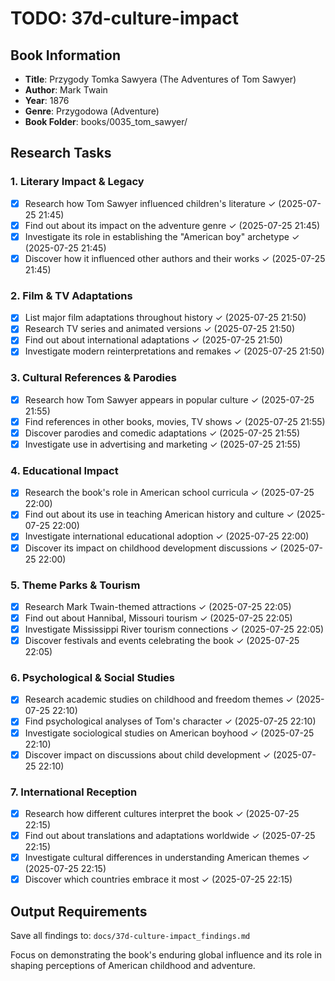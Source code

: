 # TODO: 37d-culture-impact

## Book Information
- **Title**: Przygody Tomka Sawyera (The Adventures of Tom Sawyer)
- **Author**: Mark Twain
- **Year**: 1876
- **Genre**: Przygodowa (Adventure)
- **Book Folder**: books/0035_tom_sawyer/

## Research Tasks

### 1. Literary Impact & Legacy
- [x] Research how Tom Sawyer influenced children's literature ✓ (2025-07-25 21:45)
- [x] Find out about its impact on the adventure genre ✓ (2025-07-25 21:45) 
- [x] Investigate its role in establishing the "American boy" archetype ✓ (2025-07-25 21:45)
- [x] Discover how it influenced other authors and their works ✓ (2025-07-25 21:45)

### 2. Film & TV Adaptations
- [x] List major film adaptations throughout history ✓ (2025-07-25 21:50)
- [x] Research TV series and animated versions ✓ (2025-07-25 21:50)
- [x] Find out about international adaptations ✓ (2025-07-25 21:50)
- [x] Investigate modern reinterpretations and remakes ✓ (2025-07-25 21:50)

### 3. Cultural References & Parodies
- [x] Research how Tom Sawyer appears in popular culture ✓ (2025-07-25 21:55)
- [x] Find references in other books, movies, TV shows ✓ (2025-07-25 21:55)
- [x] Discover parodies and comedic adaptations ✓ (2025-07-25 21:55)
- [x] Investigate use in advertising and marketing ✓ (2025-07-25 21:55)

### 4. Educational Impact
- [x] Research the book's role in American school curricula ✓ (2025-07-25 22:00)
- [x] Find out about its use in teaching American history and culture ✓ (2025-07-25 22:00)
- [x] Investigate international educational adoption ✓ (2025-07-25 22:00)
- [x] Discover its impact on childhood development discussions ✓ (2025-07-25 22:00)

### 5. Theme Parks & Tourism
- [x] Research Mark Twain-themed attractions ✓ (2025-07-25 22:05)
- [x] Find out about Hannibal, Missouri tourism ✓ (2025-07-25 22:05)
- [x] Investigate Mississippi River tourism connections ✓ (2025-07-25 22:05)
- [x] Discover festivals and events celebrating the book ✓ (2025-07-25 22:05)

### 6. Psychological & Social Studies
- [x] Research academic studies on childhood and freedom themes ✓ (2025-07-25 22:10)
- [x] Find psychological analyses of Tom's character ✓ (2025-07-25 22:10)
- [x] Investigate sociological studies on American boyhood ✓ (2025-07-25 22:10)
- [x] Discover impact on discussions about child development ✓ (2025-07-25 22:10)

### 7. International Reception
- [x] Research how different cultures interpret the book ✓ (2025-07-25 22:15)
- [x] Find out about translations and adaptations worldwide ✓ (2025-07-25 22:15)
- [x] Investigate cultural differences in understanding American themes ✓ (2025-07-25 22:15)
- [x] Discover which countries embrace it most ✓ (2025-07-25 22:15)

## Output Requirements
Save all findings to: `docs/37d-culture-impact_findings.md`

Focus on demonstrating the book's enduring global influence and its role in shaping perceptions of American childhood and adventure.
